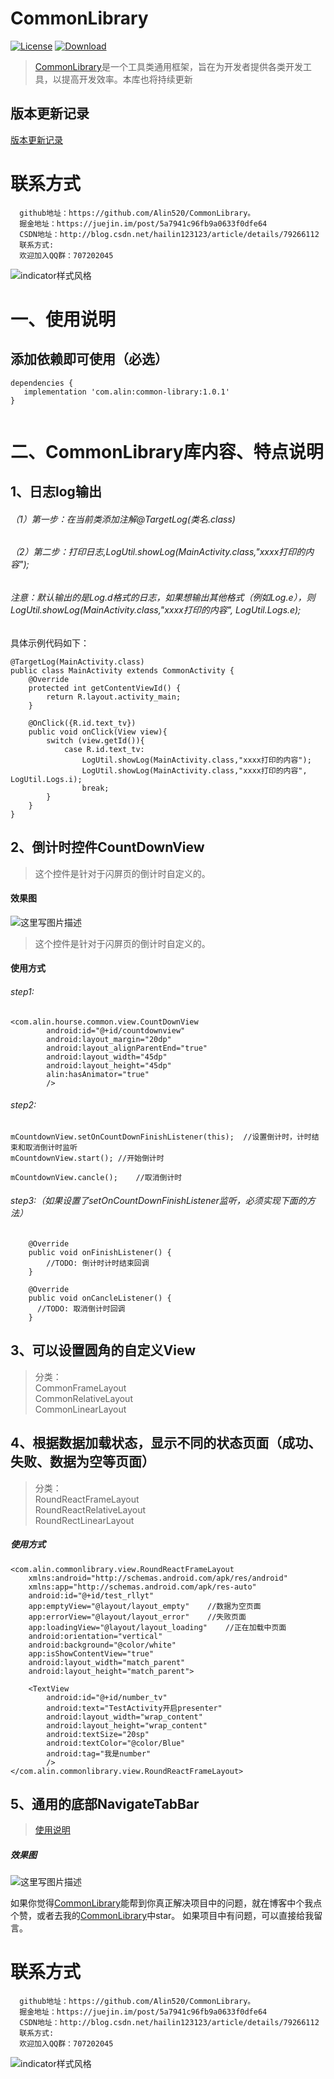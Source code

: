 
# CommonLibrary
[![License](https://img.shields.io/badge/license-Apache%202-green.svg)](https://www.apache.org/licenses/LICENSE-2.0) [![Download](https://api.bintray.com/packages/alinlibrary/AlinMaven/common-library/images/download.svg) ](https://bintray.com/alinlibrary/AlinMaven/common-library/_latestVersion)

> [CommonLibrary](https://github.com/Alin520/CommonLibrary)是一个工具类通用框架，旨在为开发者提供各类开发工具，以提高开发效率。本库也将持续更新


## 版本更新记录

[版本更新记录](https://github.com/Alin520/CommonLibrary/blob/master/CHANGELOG.md)

# 联系方式</br>
      github地址：https://github.com/Alin520/CommonLibrary。
      掘金地址：https://juejin.im/post/5a7941c96fb9a0633f0dfe64
      CSDN地址：http://blog.csdn.net/hailin123123/article/details/79266112
      联系方式:
      欢迎加入QQ群：707202045
  ![indicator样式风格](https://user-gold-cdn.xitu.io/2018/2/6/1616a124eff7cae3?w=412&h=562&f=png&s=56165)


# 一、使用说明
## 添加依赖即可使用（必选）

```
dependencies {
   implementation 'com.alin:common-library:1.0.1'
}
    
```


# 二、CommonLibrary库内容、特点说明
## 1、日志log输出
###### （1）第一步：在当前类添加注解@TargetLog(类名.class)
###### （2）第二步：打印日志,LogUtil.showLog(MainActivity.class,"xxxx打印的内容");
######  注意：默认输出的是Log.d格式的日志，如果想输出其他格式（例如Log.e），则LogUtil.showLog(MainActivity.class,"xxxx打印的内容", LogUtil.Logs.e);
具体示例代码如下：
    
```
@TargetLog(MainActivity.class)
public class MainActivity extends CommonActivity {
    @Override
    protected int getContentViewId() {
        return R.layout.activity_main;
    }

    @OnClick({R.id.text_tv})
    public void onClick(View view){
        switch (view.getId()){
            case R.id.text_tv:
                LogUtil.showLog(MainActivity.class,"xxxx打印的内容");
                LogUtil.showLog(MainActivity.class,"xxxx打印的内容", LogUtil.Logs.i);
                break;
        }
    }
}

```

## 2、倒计时控件CountDownView
>这个控件是针对于闪屏页的倒计时自定义的。
#### 效果图
![这里写图片描述](http://img.blog.csdn.net/20180305173443371?watermark/2/text/aHR0cDovL2Jsb2cuY3Nkbi5uZXQvaGFpbGluMTIzMTIz/font/5a6L5L2T/fontsize/400/fill/I0JBQkFCMA==/dissolve/70)
>这个控件是针对于闪屏页的倒计时自定义的。
#### 使用方式
###### step1:

```
<com.alin.hourse.common.view.CountDownView
        android:id="@+id/countdownview"
        android:layout_margin="20dp"
        android:layout_alignParentEnd="true"
        android:layout_width="45dp"
        android:layout_height="45dp"
        alin:hasAnimator="true"
        />

```
       
###### step2:
```
mCountdownView.setOnCountDownFinishListener(this);	//设置倒计时，计时结束和取消倒计时监听
mCountdownView.start();	//开始倒计时

mCountdownView.cancle();	//取消倒计时

```

###### step3:（如果设置了setOnCountDownFinishListener监听，必须实现下面的方法）
```
    @Override
    public void onFinishListener() {
  		//TODO: 倒计时计时结束回调
    }

    @Override
    public void onCancleListener() {
      //TODO: 取消倒计时回调
    }
```

## 3、可以设置圆角的自定义View
>分类：</br>
>CommonFrameLayout</br>
>CommonRelativeLayout</br>
>CommonLinearLayout</br>

## 4、根据数据加载状态，显示不同的状态页面（成功、失败、数据为空等页面）
>分类：</br>
>RoundReactFrameLayout</br>
>RoundReactRelativeLayout</br>
>RoundRectLinearLayout</br>

##### 使用方式
```
<com.alin.commonlibrary.view.RoundReactFrameLayout
    xmlns:android="http://schemas.android.com/apk/res/android"
    xmlns:app="http://schemas.android.com/apk/res-auto"
    android:id="@+id/test_rllyt"
    app:emptyView="@layout/layout_empty"	//数据为空页面
    app:errorView="@layout/layout_error"	//失败页面
    app:loadingView="@layout/layout_loading"	//正在加载中页面
    android:orientation="vertical"
    android:background="@color/white"
    app:isShowContentView="true"
    android:layout_width="match_parent"
    android:layout_height="match_parent">

    <TextView
        android:id="@+id/number_tv"
        android:text="TestActivity开启presenter"
        android:layout_width="wrap_content"
        android:layout_height="wrap_content"
        android:textSize="20sp"
        android:textColor="@color/Blue"
        android:tag="我是number"
        />
</com.alin.commonlibrary.view.RoundReactFrameLayout>
```

## 5、通用的底部NavigateTabBar
>[使用说明](https://github.com/Alin520/CommonLibrary/blob/master/Navigate%E4%BD%BF%E7%94%A8%E6%96%87%E6%A1%A3.md)

##### 效果图
![这里写图片描述](http://img.blog.csdn.net/20180305174910393?watermark/2/text/aHR0cDovL2Jsb2cuY3Nkbi5uZXQvaGFpbGluMTIzMTIz/font/5a6L5L2T/fontsize/400/fill/I0JBQkFCMA==/dissolve/70)



如果你觉得[CommonLibrary](https://github.com/Alin520/CommonLibrary)能帮到你真正解决项目中的问题，就在博客中个我点个赞，或者去我的[CommonLibrary](https://github.com/Alin520/CommonLibrary)中star。
如果项目中有问题，可以直接给我留言。 </br>  


# 联系方式</br>
      github地址：https://github.com/Alin520/CommonLibrary。
      掘金地址：https://juejin.im/post/5a7941c96fb9a0633f0dfe64
      CSDN地址：http://blog.csdn.net/hailin123123/article/details/79266112
      联系方式:
      欢迎加入QQ群：707202045
  ![indicator样式风格](https://user-gold-cdn.xitu.io/2018/2/6/1616a124eff7cae3?w=412&h=562&f=png&s=56165)
